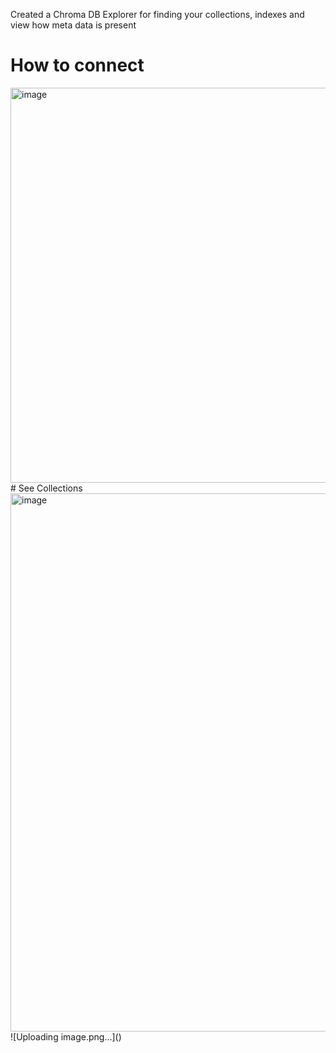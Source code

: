 Created a Chroma DB Explorer for finding your collections, indexes and view how meta data is present
# How to connect
<img width="1506" height="632" alt="image" src="https://github.com/user-attachments/assets/d8293818-e51c-4ecd-ab6d-67aeb3add643" />
# See Collections
<img width="1506" height="861" alt="image" src="https://github.com/user-attachments/assets/46051518-5f06-4652-9333-6053e2cc1e2d" />
![Uploading image.png…]()
